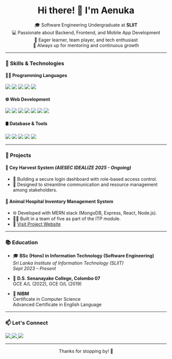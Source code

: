 <h1 align="center">Hi there! 👋 I'm Aenuka</h1>

<p align="center">
  🎓 Software Engineering Undergraduate at <strong>SLIIT</strong><br>
  💻 Passionate about Backend, Frontend, and Mobile App Development<br>
  🌱 Eager learner, team player, and tech enthusiast<br>
  🌟 Always up for mentoring and continuous growth<br>
</p>

---

### 🧠 Skills & Technologies

#### 👨‍💻 Programming Languages
<p>
  <img src="https://img.shields.io/badge/Python-3670A0?style=for-the-badge&logo=python&logoColor=white"/>
  <img src="https://img.shields.io/badge/Java-ED8B00?style=for-the-badge&logo=java&logoColor=white"/>
  <img src="https://img.shields.io/badge/Kotlin-0095D5?style=for-the-badge&logo=kotlin&logoColor=white"/>
  <img src="https://img.shields.io/badge/C++-00599C?style=for-the-badge&logo=c%2B%2B&logoColor=white"/>
  <img src="https://img.shields.io/badge/C-555555?style=for-the-badge&logo=c&logoColor=white"/>
</p>

#### 🌐 Web Development
<p>
  <img src="https://img.shields.io/badge/React-20232A?style=for-the-badge&logo=react&logoColor=61DAFB"/>
  <img src="https://img.shields.io/badge/Node.js-339933?style=for-the-badge&logo=nodedotjs&logoColor=white"/>
  <img src="https://img.shields.io/badge/Express.js-000000?style=for-the-badge&logo=express&logoColor=white"/>
  <img src="https://img.shields.io/badge/Spring_Boot-6DB33F?style=for-the-badge&logo=springboot&logoColor=white"/>
  <img src="https://img.shields.io/badge/HTML5-E34F26?style=for-the-badge&logo=html5&logoColor=white"/>
  <img src="https://img.shields.io/badge/CSS3-1572B6?style=for-the-badge&logo=css3&logoColor=white"/>
  <img src="https://img.shields.io/badge/JavaScript-F7DF1E?style=for-the-badge&logo=javascript&logoColor=black"/>
</p>

#### 🛢️ Database & Tools
<p>
  <img src="https://img.shields.io/badge/MySQL-4479A1?style=for-the-badge&logo=mysql&logoColor=white"/>
  <img src="https://img.shields.io/badge/MongoDB-4EA94B?style=for-the-badge&logo=mongodb&logoColor=white"/>
  <img src="https://img.shields.io/badge/Figma-F24E1E?style=for-the-badge&logo=figma&logoColor=white"/>
  <img src="https://img.shields.io/badge/GitHub-181717?style=for-the-badge&logo=github&logoColor=white"/>
  <img src="https://img.shields.io/badge/Microsoft_Office-D83B01?style=for-the-badge&logo=microsoft-office&logoColor=white"/>
</p>

---

### 🚀 Projects

#### 🌾 Cey Harvest System *(AIESEC IDEALIZE 2025 - Ongoing)*
- 🔐 Building a secure login dashboard with role-based access control.
- 👥 Designed to streamline communication and resource management among stakeholders.

#### 🏥 Animal Hospital Inventory Management System
- 🌐 Developed with MERN stack (MongoDB, Express, React, Node.js).
- 👨‍💻 Built in a team of five as part of the ITP module.
- 🔗 [Visit Project Website](https://www.aenuka.com)

---

### 📚 Education

- 🎓 **BSc (Hons) in Information Technology (Software Engineering)**  
  *Sri Lanka Institute of Information Technology (SLIIT)*  
  *Sept 2023 – Present*

- 🏫 **D.S. Senanayake College, Colombo 07**  
  GCE A/L (2022), GCE O/L (2019)

- 🏅 **NIBM**  
  Certificate in Computer Science  
  Advanced Certificate in English Language

---

### 📫 Let's Connect

<p>
  <a href="https://www.linkedin.com/in/aenuka" target="_blank">
    <img src="https://img.shields.io/badge/LinkedIn-blue?style=for-the-badge&logo=linkedin&logoColor=white"/>
  </a>
  <a href="mailto:youremail@example.com">
    <img src="https://img.shields.io/badge/Email-D14836?style=for-the-badge&logo=gmail&logoColor=white"/>
  </a>
  <a href="https://www.aenuka.com" target="_blank">
    <img src="https://img.shields.io/badge/Portfolio-000?style=for-the-badge&logo=google-chrome&logoColor=white"/>
  </a>
</p>

---

<p align="center">Thanks for stopping by! 🚀</p>
